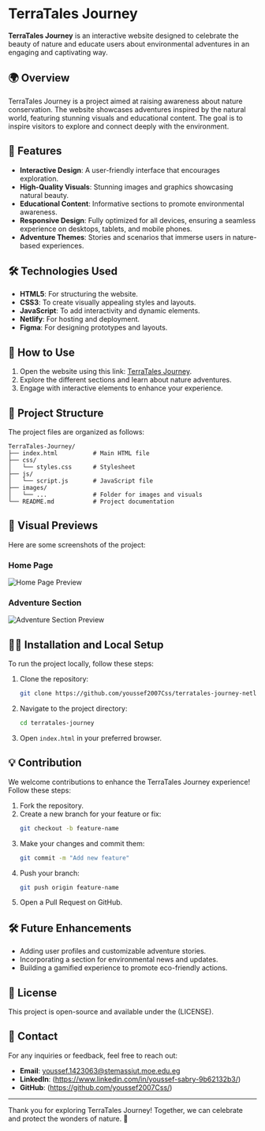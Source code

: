 # TerraTales Journey

**TerraTales Journey** is an interactive website designed to celebrate the beauty of nature and educate users about environmental adventures in an engaging and captivating way.

## 🌍 Overview
TerraTales Journey is a project aimed at raising awareness about nature conservation. The website showcases adventures inspired by the natural world, featuring stunning visuals and educational content. The goal is to inspire visitors to explore and connect deeply with the environment.

## 🚀 Features
- **Interactive Design**: A user-friendly interface that encourages exploration.
- **High-Quality Visuals**: Stunning images and graphics showcasing natural beauty.
- **Educational Content**: Informative sections to promote environmental awareness.
- **Responsive Design**: Fully optimized for all devices, ensuring a seamless experience on desktops, tablets, and mobile phones.
- **Adventure Themes**: Stories and scenarios that immerse users in nature-based experiences.

## 🛠️ Technologies Used
- **HTML5**: For structuring the website.
- **CSS3**: To create visually appealing styles and layouts.
- **JavaScript**: To add interactivity and dynamic elements.
- **Netlify**: For hosting and deployment.
- **Figma**: For designing prototypes and layouts.

## 📖 How to Use
1. Open the website using this link: [TerraTales Journey](https://terratalesjourney.netlify.app/).
2. Explore the different sections and learn about nature adventures.
3. Engage with interactive elements to enhance your experience.

## 📂 Project Structure
The project files are organized as follows:
```
TerraTales-Journey/
├── index.html          # Main HTML file
├── css/
│   └── styles.css      # Stylesheet
├── js/
│   └── script.js       # JavaScript file
├── images/
│   └── ...             # Folder for images and visuals
└── README.md           # Project documentation
```

## 📸 Visual Previews
Here are some screenshots of the project:

### Home Page
![Home Page Preview](path_to_home_page_image.jpg)

### Adventure Section
![Adventure Section Preview](path_to_adventure_image.jpg)

## 🧑‍💻 Installation and Local Setup
To run the project locally, follow these steps:

1. Clone the repository:
   ```bash
   git clone https://github.com/youssef2007Css/terratales-journey-netlify-app
   ```
2. Navigate to the project directory:
   ```bash
   cd terratales-journey
   ```
3. Open `index.html` in your preferred browser.

## 💡 Contribution
We welcome contributions to enhance the TerraTales Journey experience! Follow these steps:

1. Fork the repository.
2. Create a new branch for your feature or fix:
   ```bash
   git checkout -b feature-name
   ```
3. Make your changes and commit them:
   ```bash
   git commit -m "Add new feature"
   ```
4. Push your branch:
   ```bash
   git push origin feature-name
   ```
5. Open a Pull Request on GitHub.

## 🛠️ Future Enhancements
- Adding user profiles and customizable adventure stories.
- Incorporating a section for environmental news and updates.
- Building a gamified experience to promote eco-friendly actions.

## 📝 License
This project is open-source and available under the (LICENSE).

## 📧 Contact
For any inquiries or feedback, feel free to reach out:
- **Email**: youssef.1423063@stemassiut.moe.edu.eg
- **LinkedIn**: (https://www.linkedin.com/in/youssef-sabry-9b62132b3/)
- **GitHub**: (https://github.com/youssef2007Css/)

---

Thank you for exploring TerraTales Journey! Together, we can celebrate and protect the wonders of nature. 🌱
